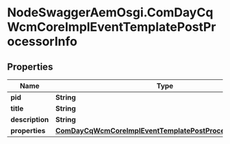 # NodeSwaggerAemOsgi.ComDayCqWcmCoreImplEventTemplatePostProcessorInfo

## Properties

Name | Type | Description | Notes
------------ | ------------- | ------------- | -------------
**pid** | **String** |  | [optional] 
**title** | **String** |  | [optional] 
**description** | **String** |  | [optional] 
**properties** | [**ComDayCqWcmCoreImplEventTemplatePostProcessorProperties**](ComDayCqWcmCoreImplEventTemplatePostProcessorProperties.md) |  | [optional] 


